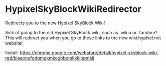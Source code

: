 # HypixelSkyBlockWikiRedirector

Redirects you to the new Hypixel SkyBlock Wiki!  

Sick of going to the old Hypixel SkyBlock wiki, such as .wikia or .fandom? This will redirect you when you go to these links to the new wiki.hypixel.net website!

Install: https://chrome.google.com/webstore/detail/hypixel-skyblock-wiki-red/biaeonofgdgmgkmkogbbomkkkjbpmkij
